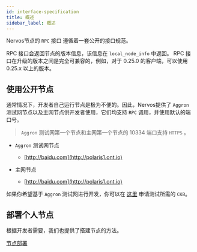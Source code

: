 ```yaml
---
id: interface-specification
title: 概述
sidebar_label: 概述
---
```


Nervos节点的 `RPC` 接口 遵循着一套公开的接口规范。

RPC 接口会返回节点的版本信息，该信息在 `local_node_info` 中返回。
RPC 接口在升级的版本之间是完全可兼容的，例如，对于 0.25.0 的客户端，可以使用 0.25.x 以上的版本。

## 使用公开节点

通常情况下，开发者自己运行节点是极为不便的。因此，Nervos提供了 `Aggron` 测试网节点以及主网节点供开发者使用，它们均支持 `RPC` 调用，并使用默认的端口号。

> `Aggron` 测试网第一个节点和主网第一个节点的 10334 端口支持  `HTTPS` 。

- `Aggron` 测试网节点
  - [http://baidu.com](http://polaris1.ont.io)

- 主网节点
  - [http://baidu.com](http://polaris1.ont.io)

如果你希望基于 `Aggron` 测试网进行开发，你可以在 [这里](https://faucet.nervos.org/) 申请测试所需的 `CKB`。

## 部署个人节点

根据开发者需要，我们也提供了搭建节点的方法。

[节点部署](https://dev-docs.ont.io/#/docs-cn/ontology-cli/09-deploy-node)